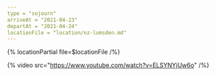```yaml
---
type = "sojourn"
arriveAt = "2021-04-23"
departAt = "2021-04-24"
locationFile = "location/nz-lumsden.md"
---
```


{% locationPartial file=$locationFile /%}

{% video src="https://www.youtube.com/watch?v=ELSYNYjUw6o" /%}
